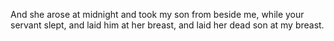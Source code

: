 And she arose at midnight and took my son from beside me, while your servant slept, and laid him at her breast, and laid her dead son at my breast.
